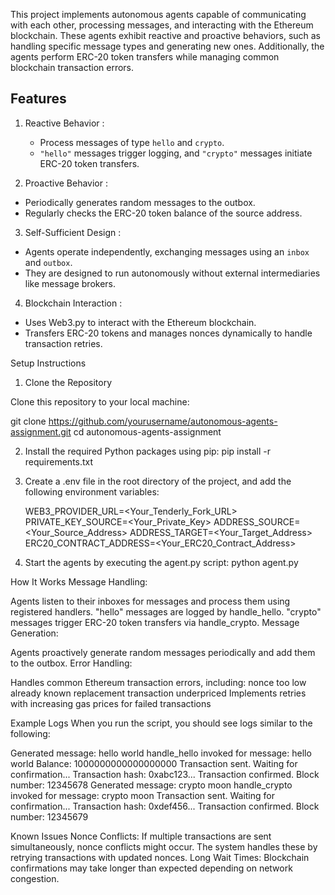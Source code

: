 
This project implements autonomous agents capable of communicating with each other, processing messages, and interacting with the Ethereum blockchain. These agents exhibit reactive and proactive behaviors, such as handling specific message types and generating new ones. Additionally, the agents perform ERC-20 token transfers while managing common blockchain transaction errors.


##  Features 

1. Reactive Behavior :
   - Process messages of type `hello` and `crypto`.
   - `"hello"` messages trigger logging, and `"crypto"` messages initiate ERC-20 token transfers.

2.  Proactive Behavior :
   - Periodically generates random messages to the outbox.
   - Regularly checks the ERC-20 token balance of the source address.

3.  Self-Sufficient Design :
   - Agents operate independently, exchanging messages using an `inbox` and `outbox`.
   - They are designed to run autonomously without external intermediaries like message brokers.

4.  Blockchain Interaction :
   - Uses Web3.py to interact with the Ethereum blockchain.
   - Transfers ERC-20 tokens and manages nonces dynamically to handle transaction retries.



  Setup Instructions 


1. Clone the Repository 

Clone this repository to your local machine:


git clone https://github.com/yourusername/autonomous-agents-assignment.git
cd autonomous-agents-assignment

2. Install the required Python packages using pip:
  pip install -r requirements.txt

3. Create a .env file in the root directory of the project, and add the following environment variables:

   WEB3_PROVIDER_URL=<Your_Tenderly_Fork_URL>
  PRIVATE_KEY_SOURCE=<Your_Private_Key>
  ADDRESS_SOURCE=<Your_Source_Address>
  ADDRESS_TARGET=<Your_Target_Address>
  ERC20_CONTRACT_ADDRESS=<Your_ERC20_Contract_Address>


4. Start the agents by executing the agent.py script:
   python agent.py





How It Works
Message Handling:

Agents listen to their inboxes for messages and process them using registered handlers.
"hello" messages are logged by handle_hello.
"crypto" messages trigger ERC-20 token transfers via handle_crypto.
Message Generation:

Agents proactively generate random messages periodically and add them to the outbox.
Error Handling:

Handles common Ethereum transaction errors, including:
nonce too low
already known
replacement transaction underpriced
Implements retries with increasing gas prices for failed transactions






Example Logs
When you run the script, you should see logs similar to the following:

Generated message: hello world
handle_hello invoked for message: hello world
Balance: 1000000000000000000
Transaction sent. Waiting for confirmation... Transaction hash: 0xabc123...
Transaction confirmed. Block number: 12345678
Generated message: crypto moon
handle_crypto invoked for message: crypto moon
Transaction sent. Waiting for confirmation... Transaction hash: 0xdef456...
Transaction confirmed. Block number: 12345679




Known Issues
Nonce Conflicts: If multiple transactions are sent simultaneously, nonce conflicts might occur. The system handles these by retrying transactions with updated nonces.
Long Wait Times: Blockchain confirmations may take longer than expected depending on network congestion.


